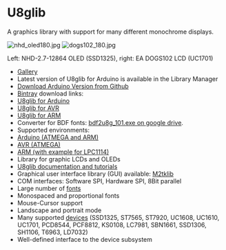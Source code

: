 
# U8glib

A graphics library with support for many different monochrome displays.

![nhd_oled180.jpg](https://github.com/olikraus/u8glib/wiki/otherpic/nhd_oled180.jpg) ![dogs102_180.jpg](https://github.com/olikraus/u8glib/wiki/otherpic/dogs102_180.jpg)

Left: NHD-2.7-12864 OLED (SSD1325), right: EA DOGS102 LCD (UC1701)

 * [Gallery](https://github.com/olikraus/u8glib/wiki/gallery)
 * Latest version of U8glib for Arduino is available in the Library Manager 
 * [Download Arduino Version from Github](https://github.com/olikraus/U8glib_Arduino/releases/latest)
 * [Bintray](https://bintray.com/olikraus/u8glib) download links:
  * [U8glib for Arduino](https://bintray.com/olikraus/u8glib/Arduino)
  * [U8glib for AVR](https://bintray.com/olikraus/u8glib/AVR)
  * [U8glib for ARM](https://bintray.com/olikraus/u8glib/ARM)
  * Converter for BDF fonts: [bdf2u8g_101.exe on google drive](https://drive.google.com/folderview?id=0B5b6Dv0wCeCRLWJkYTh2TUlYVDg&usp=sharing).
 * Supported environments:
  * [Arduino (ATMEGA and ARM)](http://www.arduino.cc/)
  * [AVR (ATMEGA)](https://github.com/olikraus/u8glib/wiki/avr)
  * [ARM (with example for LPC1114)](https://github.com/olikraus/u8glib/wiki/lpc1114)
 * Library for graphic LCDs and OLEDs
 * [U8glib documentation and tutorials](https://github.com/olikraus/u8glib/wiki)
 * Graphical user interface library (GUI) available: [M2tklib](http://code.google.com/p/m2tklib/)
 * COM interfaces: Software SPI, Hardware SPI, 8Bit parallel
 * Large number of [fonts](https://github.com/olikraus/u8glib/wiki/fontsize)
 * Monospaced and proportional fonts 
 * Mouse-Cursor support
 * Landscape and portrait mode
 * Many supported [devices](https://github.com/olikraus/u8glib/wiki/device) (SSD1325, ST7565, ST7920, UC1608, UC1610, UC1701, PCD8544, PCF8812, KS0108, LC7981, SBN1661, SSD1306, SH1106, T6963, LD7032)
 * Well-defined interface to the device subsystem

